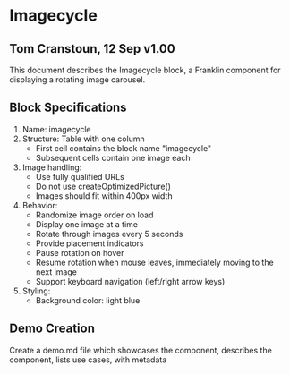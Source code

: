 # Imagecycle

## Tom Cranstoun, 12 Sep v1.00

This document describes the Imagecycle block, a Franklin component for displaying a rotating image carousel.

## Block Specifications

1. Name: imagecycle
2. Structure: Table with one column
   - First cell contains the block name "imagecycle"
   - Subsequent cells contain one image each
3. Image handling:
   - Use fully qualified URLs
   - Do not use createOptimizedPicture()
   - Images should fit within 400px width
4. Behavior:
   - Randomize image order on load
   - Display one image at a time
   - Rotate through images every 5 seconds
   - Provide placement indicators
   - Pause rotation on hover
   - Resume rotation when mouse leaves, immediately moving to the next image
   - Support keyboard navigation (left/right arrow keys)
5. Styling:
   - Background color: light blue

## Demo Creation

Create a demo.md file which showcases the component, describes the component, lists use cases,  with metadata
